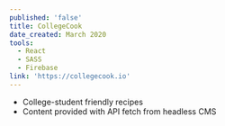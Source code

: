 ```yaml
---
published: 'false'
title: CollegeCook
date_created: March 2020
tools:
  - React
  - SASS
  - Firebase
link: 'https://collegecook.io'
---
```

* College-student friendly recipes
* Content provided with API fetch from headless CMS